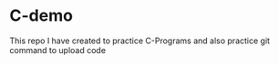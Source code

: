 # C-demo
This repo I have created to practice C-Programs and also practice git command to upload code
